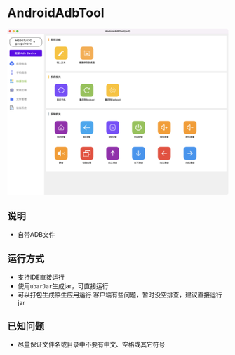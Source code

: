 # AndroidAdbTool

![screen_1](img/screen_1.png)

## 说明
* 自带ADB文件

## 运行方式
* 支持IDE直接运行
* 使用`ubarJar`生成jar，可直接运行
* ~~可以打包生成原生应用运行~~ 客户端有些问题，暂时没空排查，建议直接运行jar

## 已知问题
* 尽量保证文件名或目录中不要有中文、空格或其它符号